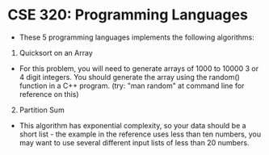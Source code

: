 # CSE 320: Programming Languages

- These 5 programming languages implements the following algorithms:

1) Quicksort on an Array
- For this problem, you will need to generate arrays of 1000 to 10000 3 or 4 digit integers. You should generate the array using the random() function in a C++ program. (try: "man random" at command line for reference on this)

2) Partition Sum
- This algorithm has exponential complexity, so your data should be a short list - the example in the reference uses less than ten numbers, you may want to use several different input lists of less than 20 numbers.
